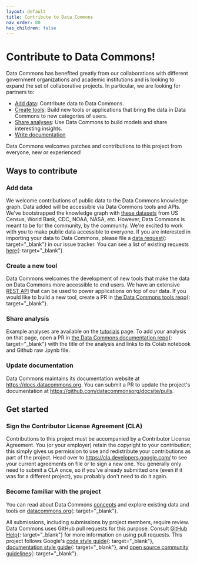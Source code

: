 ```yaml
---
layout: default
title: Contribute to Data Commons
nav_order: 80
has_children: false
---
```


# Contribute to Data Commons!

Data Commons has benefited greatly from our collaborations with different government organizations and academic institutions and is looking to expand the set of collaborative projects. In particular, we are looking for partners to:

- [Add data](#add-data): Contribute data to Data Commons.
- [Create tools](#creating-a-new-tool): Build new tools or applications that bring the data in Data Commons to new categories of users.
- [Share analyses](#sharing-analysis): Use Data Commons to build models and share interesting insights.
- [Write documentation](#updating-documentation)

Data Commons welcomes patches and contributions to this project from everyone, new or experienced!

## Ways to contribute

### Add data

We welcome contributions of public data to the Data Commons knowledge graph. Data added will be accessible via Data Commons tools and APIs. We’ve bootstrapped the knowledge graph with [these datasets](/datasets) from US Census, World Bank, CDC, NOAA, NASA, etc. However, Data Commons is meant to be for the community, by the community. We're excited to work with you to make public data accessible to everyone. If you are interested in importing your data to Data Commons, please file a [data request](https://issuetracker.google.com/issues/new?component=1660823&template=2053232){: target="_blank"} in our issue tracker. You can see a list of existing requests [here](https://issuetracker.google.com/issues?q=componentid:1660823&template=2053232){: target="_blank"}.

### Create a new tool

Data Commons welcomes the development of new tools that make the data on Data Commons more accessible to end users. We have an extensive [REST API](/api/rest/v2) that can be used to power applications on top of our data. If you would like to build a new tool, create a PR in [the Data Commons tools repo](https://github.com/datacommonsorg/tools){: target="_blank"}.

### Share analysis

Example analyses are available on the [tutorials](/api/python/tutorials.html) page. To add your analysis on that page, open a PR in [the Data Commons documentation repo](https://github.com/datacommonsorg/docsite/pulls){: target="_blank"} with the title of the analysis and links to its Colab notebook and Github raw .ipynb file.

### Update documentation

Data Commons maintains its documentation website at <https://docs.datacommons.org>. You can submit a PR to update the project's documentation at <https://github.com/datacommonsorg/docsite/pulls>.

## Get started

### Sign the Contributor License Agreement (CLA)

Contributions to this project must be accompanied by a Contributor License
Agreement. You (or your employer) retain the copyright to your contribution;
this simply gives us permission to use and redistribute your contributions as
part of the project. Head over to <https://cla.developers.google.com/> to see
your current agreements on file or to sign a new one.
You generally only need to submit a CLA once, so if you've already submitted one
(even if it was for a different project), you probably don't need to do it
again.

### Become familiar with the project

You can read about Data Commons [concepts](/data_model.html) and explore existing data
and tools on [datacommons.org](https://datacommons.org/){: target="_blank"}.

All submissions, including submissions by project members, require review. Data Commons
uses GitHub pull requests for this purpose. Consult
[GitHub Help](https://help.github.com/articles/about-pull-requests/){: target="_blank"} for more
information on using pull requests.
This project follows Google's [code style guide](https://google.github.io/styleguide/){: target="_blank"}, [documentation style guide](https://developers.google.com/style){: target="_blank"}, and [open source community guidelines](https://opensource.google/conduct/){: target="_blank"}.
